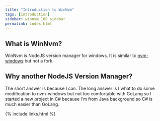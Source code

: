 ```yaml
---
title: "Introduction to WinNvm"
tags: [introduction]
sidebar: winnvm_100_sidebar
permalink: index.html
---
```


## What is WinNvm?
WinNvm is NodeJS version manager for windows. It is similar to [nvm-windows](https://github.com/coreybutler/nvm-windows) but not a fork.

## Why another NodeJS Version Manager?
The short answer is because I can. The long answer is I what to do some modification to nvm-windows but not too comfortable with GoLang so I started a new project in C# because I'm from Java background so C# is much easier than GoLang.



{% include links.html %}
